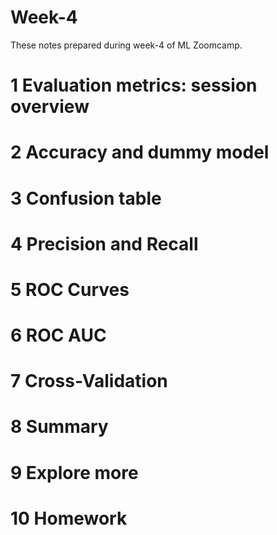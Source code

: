 # Week-4
These notes prepared during week-4 of ML Zoomcamp. 

# 1 Evaluation metrics: session overview

# 2 Accuracy and dummy model

# 3 Confusion table

# 4 Precision and Recall

# 5 ROC Curves

# 6 ROC AUC

# 7 Cross-Validation

# 8 Summary

# 9 Explore more

# 10 Homework

